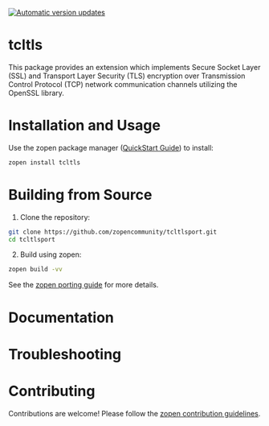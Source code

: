 [![Automatic version updates](https://github.com/zopencommunity/tcltlsport/actions/workflows/bump.yml/badge.svg)](https://github.com/ZOSOpenTools/tcltlsport/actions/workflows/bump.yml)

# tcltls

This package provides an extension which implements Secure Socket Layer (SSL) and Transport Layer Security (TLS) encryption over Transmission Control Protocol (TCP) network communication channels utilizing the OpenSSL library.

# Installation and Usage

Use the zopen package manager ([QuickStart Guide](https://zopen.community/#/Guides/QuickStart)) to install:
```bash
zopen install tcltls
```

# Building from Source

1. Clone the repository:
```bash
git clone https://github.com/zopencommunity/tcltlsport.git
cd tcltlsport
```
2. Build using zopen:
```bash
zopen build -vv
```

See the [zopen porting guide](https://zopen.community/#/Guides/Porting) for more details.

# Documentation


# Troubleshooting

# Contributing
Contributions are welcome! Please follow the [zopen contribution guidelines](https://github.com/zopencommunity/meta/blob/main/CONTRIBUTING.md).
